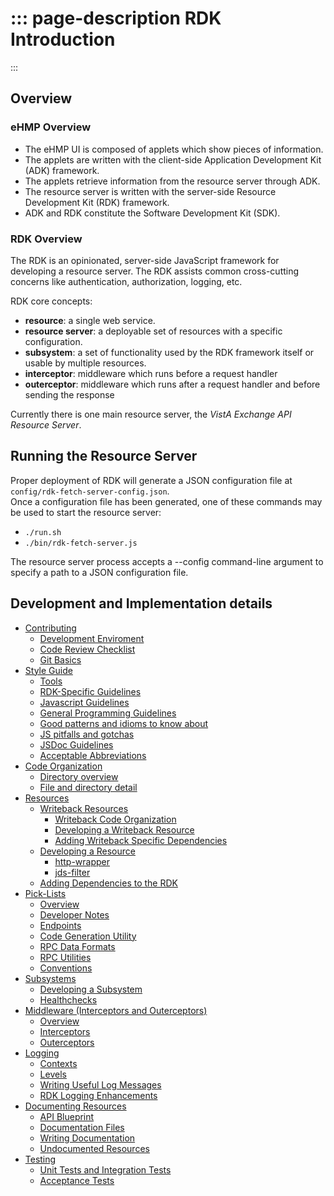 ::: page-description
RDK Introduction
================
:::

## Overview
### eHMP Overview
 * The eHMP UI is composed of applets which show pieces of information.
 * The applets are written with the client-side Application Development Kit (ADK) framework.
 * The applets retrieve information from the resource server through ADK.
 * The resource server is written with the server-side Resource Development Kit (RDK) framework.
 * ADK and RDK constitute the Software Development Kit (SDK).

### RDK Overview
The RDK is an opinionated, server-side JavaScript framework for developing a resource server.
The RDK assists common cross-cutting concerns like authentication, authorization, logging, etc.

RDK core concepts:
 * **resource**: a single web service.
 * **resource server**: a deployable set of resources with a specific configuration.
 * **subsystem**: a set of functionality used by the RDK framework itself or usable by multiple resources.
 * **interceptor**: middleware which runs before a request handler
 * **outerceptor**: middleware which runs after a request handler and before sending the response


Currently there is one main resource server, the *VistA Exchange API Resource Server*.

## Running the Resource Server
Proper deployment of RDK will generate a JSON configuration file at `config/rdk-fetch-server-config.json`.  
Once a configuration file has been generated, one of these commands may be used to start the resource server:
 * `./run.sh`  
 * `./bin/rdk-fetch-server.js`

The resource server process accepts a --config command-line argument to specify a path to a JSON configuration file.

## Development and Implementation details
 * [Contributing](contributing.md)
    * [Development Enviroment](contributing.md#Development-Environment)
    * [Code Review Checklist](contributing.md#Code-Review-Checklist)
    * [Git Basics](contributing.md#Git-Basics)
 * [Style Guide](style-guide.md)
    * [Tools](style-guide.md#Tools)
    * [RDK-Specific Guidelines](style-guide.md#RDK-Specific-Guidelines)
    * [Javascript Guidelines](style-guide.md#Javascript-Guidelines)
    * [General Programming Guidelines](style-guide.md#General-Programming-Guidelines)
    * [Good patterns and idioms to know about](style-guide.md#Good-patterns-and-idioms-to-know-about)
    * [JS pitfalls and gotchas](style-guide.md#JS-pitfalls-and-gotchas)
    * [JSDoc Guidelines](style-guide.md#JSDoc-Guidelines)
    * [Acceptable Abbreviations](style-guide.md#Acceptable-Abbreviations)
 * [Code Organization](code-organization.md)
    * [Directory overview](code-organization.md#Directory-overview)
    * [File and directory detail](code-organization.md#File-and-directory-detail)
 * [Resources](resources.md)
    * [Writeback Resources](resources.md#Writeback-Resources)
        * [Writeback Code Organization](writeback.md#Writeback-Code-Organization)
        * [Developing a Writeback Resource](writeback.md#Developing-a-Writeback-Resource)
        * [Adding Writeback Specific Dependencies](writeback.md#Adding-Writeback-Specific-Dependencies)
    * [Developing a Resource](resources.md#Developing-a-Resource)
        * [http-wrapper](http-wrapper.md)
        * [jds-filter](jds-filter.md)
    * [Adding Dependencies to the RDK](resources.md#Adding-Dependencies-to-the-RDK)
 * [Pick-Lists](pick-lists.md)
    * [Overview](pick-lists.md#Overview)
    * [Developer Notes](pick-lists.md#Developer-Notes)
    * [Endpoints](pick-lists.md#Endpoints)
    * [Code Generation Utility](pick-lists.md#Code-Generation-Utility)
    * [RPC Data Formats](pick-lists.md#RPC-Data-Formats)
    * [RPC Utilities](pick-lists.md#RPC-Utilities)
    * [Conventions](pick-lists.md#Conventions)
 * [Subsystems](subsystems.md)
    * [Developing a Subsystem](subsystems.md#Developing-a-Subsystem)
    * [Healthchecks](subsystems.md#Healthchecks)
 * [Middleware (Interceptors and Outerceptors)](middleware.md)
    * [Overview](middleware.md#Overview)
    * [Interceptors](middleware.md#Interceptors)
    * [Outerceptors](middleware.md#Outerceptors)
 * [Logging](logging.md)
    * [Contexts](logging.md#Contexts)
    * [Levels](logging.md#Levels)
    * [Writing Useful Log Messages](logging.md#Writing-Useful-Log-Messages)
    * [RDK Logging Enhancements](logging.md#RDK-Logging-Enhancements)
 * [Documenting Resources](documenting.md)
    * [API Blueprint](documenting.md#API-Blueprint)
    * [Documentation Files](documenting.md#Documentation-Files)
    * [Writing Documentation](documenting.md#Writing-Documentation)
    * [Undocumented Resources](documenting.md#Undocumented-Resources)
 * [Testing](testing.md)
    * [Unit Tests and Integration Tests](testing.md#Unit-Tests-and-Integration-Tests)
    * [Acceptance Tests](testing.md#Acceptance-Tests)
